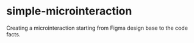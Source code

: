 # simple-microinteraction
Creating a microinteraction starting from Figma design base to the code facts. 
